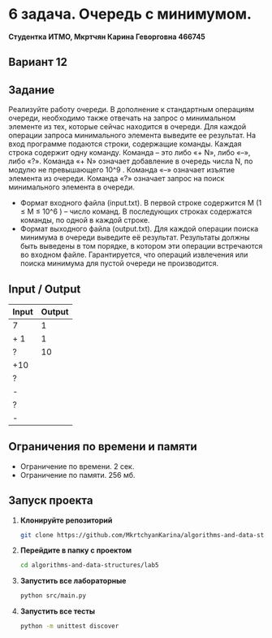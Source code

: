 # 6 задача. Очередь с минимумом.
**Студентка ИТМО,  Мкртчян Карина Геворговна  466745**  

## Вариант 12

## Задание 
Реализуйте работу очереди. В дополнение к стандартным операциям очереди,
необходимо также отвечать на запрос о минимальном элементе из тех, которые
сейчас находится в очереди. Для каждой операции запроса минимального элемента выведите ее результат.
На вход программе подаются строки, содержащие команды. Каждая строка
содержит одну команду. Команда – это либо «+ N», либо «–», либо «?». Команда
«+ N» означает добавление в очередь числа N, по модулю не превышающего 10^9
.
Команда «–» означает изъятие элемента из очереди. Команда «?» означает запрос
на поиск минимального элемента в очереди.
- Формат входного файла (input.txt). В первой строке содержится M (1 ≤
M ≤ 10^6
) – число команд. В последующих строках содержатся команды, по
одной в каждой строке.
- Формат выходного файла (output.txt). Для каждой операции поиска минимума в очереди выведите её результат. Результаты должны быть выведены
в том порядке, в котором эти операции встречаются во входном файле. Гарантируется, что операций извлечения или поиска минимума для пустой
очереди не производится.

  
## Input / Output 

| Input | Output |
|-------|--------|
| 7     | 1      |
| + 1   | 1      |
| ?     | 10     |
| +10   |        |
| ?     |        |
| -     |        |
| ?     |        |
| -     |        |



## Ограничения по времени и памяти

- Ограничение по времени. 2 сек.
- Ограничение по памяти. 256 мб.


## Запуск проекта
1. **Клонируйте репозиторий**
   ```bash
   git clone https://github.com/MkrtchyanKarina/algorithms-and-data-structures.git
   ```
2. **Перейдите в папку с проектом**
   ```bash
   cd algorithms-and-data-structures/lab5
   ```
3. **Запустить все лабораторные**
    ```bash
   python src/main.py
   ```
4. **Запустить все тесты**
    ```bash
   python -m unittest discover
   ```